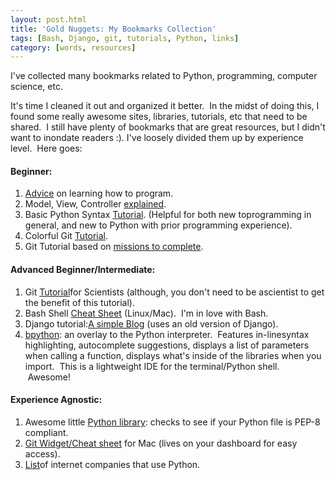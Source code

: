 ```yaml
---
layout: post.html
title: 'Gold Nuggets: My Bookmarks Collection'
tags: [Bash, Django, git, tutorials, Python, links]
category: [words, resources]
---
```


I've collected many bookmarks related to Python, programming, computer science, etc.  

It's time I cleaned it out and organized it better.  In the midst of doing this, I found some really awesome sites, libraries, tutorials, etc that need to be shared.  I still have plenty of bookmarks that are great resources, but I didn't want to inondate readers :). I've loosely divided them up by experience level.  Here goes: 

#### Beginner:

1.  [Advice][Advice] on learning how to program.
2.  Model, View, Controller [explained][MVC].
3.  Basic Python Syntax [Tutorial][Syntax]. (Helpful for both new toprogramming in general, and new to Python with prior programming experience).
4.  Colorful Git [Tutorial][Git1].
5.  Git Tutorial based on [missions to complete][Git2].

#### Advanced Beginner/Intermediate:

1.  Git [Tutorial][Git3]for Scientists (although, you don't need to be ascientist to get the benefit of this tutorial).
2.  Bash Shell [Cheat Sheet][Bash] (Linux/Mac).  I'm in love with Bash.
3.  Django tutorial:[A simple Blog][Django] (uses an old version of Django).
4.  [bpython][bpython]: an overlay to the Python interpreter.  Features in-linesyntax highlighting, autocomplete suggestions, displays a list of parameters when calling a function, displays what's inside of the libraries when you import.  This is a lightweight IDE for the terminal/Python shell.  Awesome!

#### Experience Agnostic:

1.  Awesome little [Python library][PEP8]: checks to see if your Python file is PEP-8 compliant.
2.  [Git Widget/Cheat sheet][Git4] for Mac (lives on your dashboard for easy access).
3.  [List][Companies]of internet companies that use Python.


[Advice]: http://sigpwned.com/content/learning-how-program "Learning How to Program"
[MVC]: http://www.tomdalling.com/blog/software-design/model-view-controller-explained "MVC Explained"
[Syntax]: http://www.tutorialspoint.com/python/python_basic_syntax.htm "Basic Python Syntax"
[Git1]: http://rogerdudler.github.com/git-guide/ "Git Guide"
[Git2]: http://openhatch.org/missions/git "Git Missions"
[Git3]: http://sitaramc.github.com/gcs/index.html "Git for Scientists"
[Bash]: http://dl.dropbox.com/u/397277/bash_shell_cheat_sheetV2.pdf "Bash Cheat Sheet"
[Django]: http://lightbird.net/dbe/blog.html "Django Simple Blog"
[bpython]: http://bpython-interpreter.org/about/ "bpython Interpreter"
[PEP8]: %20http://pypi.python.org/pypi/pep8 "PEP-8 tool"
[Git4]: http://jeetworks.org/gitcommandswidget "Git Widget"
[Companies]: http://www.quora.com/Python-programming-language-1/Which-Internet-companies-use-Python "Python Companies"